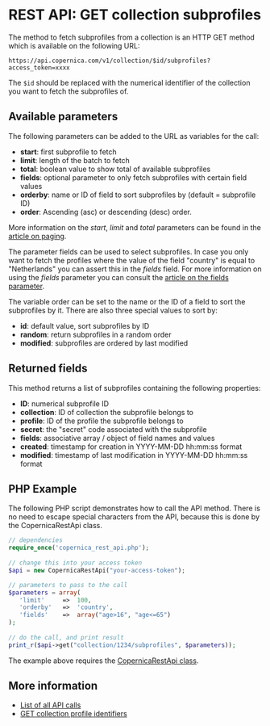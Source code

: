 # REST API: GET collection subprofiles

The method to fetch subprofiles from a collection is an HTTP GET method which is
available on the following URL:

`https://api.copernica.com/v1/collection/$id/subprofiles?access_token=xxxx`

The `$id` should be replaced with the numerical identifier of the collection you
want to fetch the subprofiles of.

## Available parameters

The following parameters can be added to the URL as variables for the call:

* **start**: first subprofile to fetch
* **limit**: length of the batch to fetch
* **total**: boolean value to show total of available subprofiles
* **fields**: optional parameter to only fetch subprofiles with certain field values
* **orderby**: name or ID of field to sort subprofiles by (default = subprofile ID)
* **order**: Ascending (asc) or descending (desc) order.

More information on the *start*, *limit* and *total* parameters can be found in 
the [article on paging](rest-paging).

The parameter fields can be used to select subprofiles. In case you only want 
to fetch the profiles where the value of the field "country" is equal to 
"Netherlands" you can assert this in the *fields* field. For more information on 
using the *fields* parameter you can consult the [article on the fields parameter](rest-fields-parameter).

The variable order can be set to the name or the ID of a field to sort the 
subprofiles by it. There are also three special values to sort by:

* **id**: default value, sort subprofiles by ID
* **random**: return subprofiles in a random order
* **modified**: subprofiles are ordered by last modified

## Returned fields

This method returns a list of subprofiles containing the following properties:

* **ID**: numerical subprofile ID
* **collection**: ID of collection the subprofile belongs to
* **profile**: ID of the profile the subprofile belongs to
* **secret**: the "secret" code associated with the subprofile
* **fields**: associative array / object of field names and values
* **created**: timestamp for creation in YYYY-MM-DD hh:mm:ss format
* **modified**: timestamp of last modification in YYYY-MM-DD hh:mm:ss format

## PHP Example

The following PHP script demonstrates how to call the API method. There is no 
need to escape special characters from the API, because this is done by the 
CopernicaRestApi class.

```php
// dependencies
require_once('copernica_rest_api.php');
    
// change this into your access token
$api = new CopernicaRestApi("your-access-token");

// parameters to pass to the call
$parameters = array(
   'limit'     =>  100,
   'orderby'   =>  'country',
   'fields'    =>  array("age>16", "age<=65")
);
    
// do the call, and print result
print_r($api->get("collection/1234/subprofiles", $parameters));
```

The example above requires the [CopernicaRestApi class](rest-php).

## More information

* [List of all API calls](rest-api)
* [GET collection profile identifiers](rest-get-collection-subprofiles)
